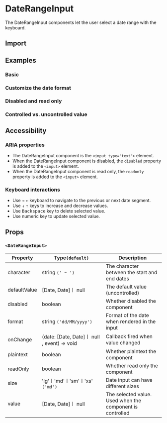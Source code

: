 # DateRangeInput

The DateRangeInput components let the user select a date range with the keyboard.

## Import

<!--{include:<import-guide>}-->

## Examples

### Basic

<!--{include:`basic.md`}-->

### Customize the date format

<!--{include:`format.md`}-->

### Disabled and read only

<!--{include:`disabled.md`}-->

### Controlled vs. uncontrolled value

<!--{include:`controlled.md`}-->

## Accessibility

### ARIA properties

- The DateRangeInput component is the `<input type="text">` element.
- When the DateRangeInput component is disabled, the `disabled` property is added to the `<input>` element.
- When the DateRangeInput component is read only, the `readonly` property is added to the `<input>` element.

### Keyboard interactions

- Use <kbd>→</kbd> <kbd>←</kbd> keyboard to navigate to the previous or next date segment.
- Use <kbd>↓</kbd> <kbd>↑</kbd> keys to increase and decrease values.
- Use <kbd>Backspace</kbd> key to delete selected value.
- Use numeric key to update selected value.

## Props

### `<DateRangeInput>`

| Property     | Type`(default)`                             | Description                                               |
| ------------ | ------------------------------------------- | --------------------------------------------------------- |
| character    | string `(' ~ ')`                            | The character between the start and end dates             |
| defaultValue | [Date, Date]〡 null                         | The default value (uncontrolled)                          |
| disabled     | boolean                                     | Whether disabled the component                            |
| format       | string `('dd/MM/yyyy')`                     | Format of the date when rendered in the input             |
| onChange     | (date: [Date, Date]〡 null , event) => void | Callback fired when value changed                         |
| plaintext    | boolean                                     | Whether plaintext the component                           |
| readOnly     | boolean                                     | Whether read only the component                           |
| size         | 'lg'〡'md'〡'sm'〡'xs' `('md')`             | Date input can have different sizes                       |
| value        | [Date, Date]〡 null                         | The selected value. Used when the component is controlled |
